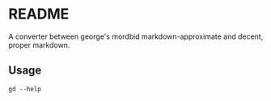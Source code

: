 # README

A converter between george's mordbid markdown-approximate and decent, proper
markdown.

## Usage

    gd --help
